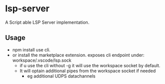 # lsp-server 
A Script able LSP Server implementation.

## Usage
- npm install use cli.
- or install the marketplace extension. exposes cli endpoint under: workspace/.vscode/lsp.sock
  - if u use the cli without -g it will use the workspace socket by default. 
  - It will optain additional pipes from the workspace socket if needed 
    - eg additional UDPS datachannels
